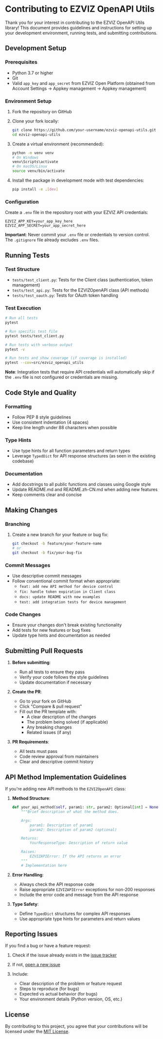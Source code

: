 # Contributing to EZVIZ OpenAPI Utils

Thank you for your interest in contributing to the EZVIZ OpenAPI Utils library! This document provides guidelines and instructions for setting up your development environment, running tests, and submitting contributions.

## Development Setup

### Prerequisites

- Python 3.7 or higher
- Git
- Valid `app_key` and `app_secret` from EZVIZ Open Platform (obtained from Account Settings → Appkey management → Appkey management)

### Environment Setup

1. Fork the repository on GitHub

2. Clone your fork locally:

   ```bash
   git clone https://github.com/your-username/ezviz-openapi-utils.git
   cd ezviz-openapi-utils
   ```

3. Create a virtual environment (recommended):

   ```bash
   python -m venv venv
   # On Windows
   venv\Scripts\activate
   # On macOS/Linux
   source venv/bin/activate
   ```

4. Install the package in development mode with test dependencies:

   ```bash
   pip install -e .[dev]
   ```

### Configuration

Create a `.env` file in the repository root with your EZVIZ API credentials:

```env
EZVIZ_APP_KEY=your_app_key_here
EZVIZ_APP_SECRET=your_app_secret_here
```

**Important**: Never commit your `.env` file or credentials to version control. The `.gitignore` file already excludes `.env` files.

## Running Tests

### Test Structure

- `tests/test_client.py`: Tests for the Client class (authentication, token management)
- `tests/test_api.py`: Tests for the EZVIZOpenAPI class (API methods)
- `tests/test_oauth.py`: Tests for OAuth token handling

### Test Execution

```bash
# Run all tests
pytest

# Run specific test file
pytest tests/test_client.py

# Run tests with verbose output
pytest -v

# Run tests and show coverage (if coverage is installed)
pytest --cov=src/ezviz_openapi_utils
```

**Note**: Integration tests that require API credentials will automatically skip if the `.env` file is not configured or credentials are missing.

## Code Style and Quality

### Formatting

- Follow PEP 8 style guidelines
- Use consistent indentation (4 spaces)
- Keep line length under 88 characters when possible

### Type Hints

- Use type hints for all function parameters and return types
- Leverage `TypedDict` for API response structures (as seen in the existing codebase)

### Documentation

- Add docstrings to all public functions and classes using Google style
- Update README.md and README.zh-CN.md when adding new features
- Keep comments clear and concise

## Making Changes

### Branching

1. Create a new branch for your feature or bug fix:

   ```bash
   git checkout -b feature/your-feature-name
   # or
   git checkout -b fix/your-bug-fix
   ```

### Commit Messages

- Use descriptive commit messages
- Follow conventional commit format when appropriate:
  - `feat: add new API method for device control`
  - `fix: handle token expiration in Client class`
  - `docs: update README with new examples`
  - `test: add integration tests for device management`

### Code Changes

- Ensure your changes don't break existing functionality
- Add tests for new features or bug fixes
- Update type hints and documentation as needed

## Submitting Pull Requests

1. **Before submitting**:

   - Run all tests to ensure they pass
   - Verify your code follows the style guidelines
   - Update documentation if necessary

2. **Create the PR**:

   - Go to your fork on GitHub
   - Click "Compare & pull request"
   - Fill out the PR template with:
     - A clear description of the changes
     - The problem being solved (if applicable)
     - Any breaking changes
     - Related issues (if any)

3. **PR Requirements**:

   - All tests must pass
   - Code review approval from maintainers
   - Clear and descriptive commit history

## API Method Implementation Guidelines

If you're adding new API methods to the `EZVIZOpenAPI` class:

1. **Method Structure**:

   ```python
   def your_api_method(self, param1: str, param2: Optional[int] = None) -> YourResponseType:
       """Brief description of what the method does.

       Args:
           param1: Description of param1
           param2: Description of param2 (optional)

       Returns:
           YourResponseType: Description of return value

       Raises:
           EZVIZAPIError: If the API returns an error
       """
       # Implementation here
   ```

2. **Error Handling**:

   - Always check the API response code
   - Raise appropriate `EZVIZAPIError` exceptions for non-200 responses
   - Include the error code and message from the API response

3. **Type Safety**:

   - Define `TypedDict` structures for complex API responses
   - Use appropriate type hints for parameters and return values

## Reporting Issues

If you find a bug or have a feature request:

1. Check if the issue already exists in the [issue tracker](https://github.com/sunbos/ezviz-openapi-utils/issues)

2. If not, [open a new issue](https://github.com/sunbos/ezviz-openapi-utils/issues/new)

3. Include:

   - Clear description of the problem or feature request
   - Steps to reproduce (for bugs)
   - Expected vs actual behavior (for bugs)
   - Your environment details (Python version, OS, etc.)

## License

By contributing to this project, you agree that your contributions will be licensed under the [MIT License](LICENSE).